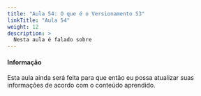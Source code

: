 ```yaml
---
title: "Aula 54: O que é o Versionamento S3"
linkTitle: "Aula 54"
weight: 12
description: >
  Nesta aula é falado sobre
---
```


<div class="alert alert-info">
  <h4>Informação</h4>
  <p>Esta aula ainda será feita para que então eu possa atualizar suas informações de acordo com o conteúdo aprendido.</p>
</div>